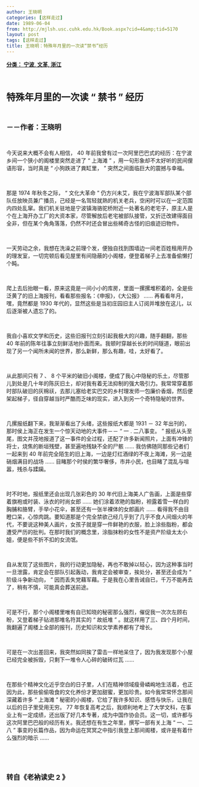 ```yaml
---
author: 王晓明
categories: [这样走过]
date: 1989-06-04
from: http://mjlsh.usc.cuhk.edu.hk/Book.aspx?cid=4&amp;tid=5170
layout: post
tags: [这样走过]
title: 王晓明：特殊年月里的一次读“禁书”经历
---
```


<div style="margin: 15px 10px 10px 0px;">
<div>
<span id="ctl00_ContentPlaceHolder1_chapter1_SubjectLabel" style="font-weight:bold;text-decoration:underline;">
   分类： 宁波, 文革, 浙江
  </span>
</div>
<p class="p1">
<b>
<font size="5">
<span class="s1">
</span>
<br/>
</font>
</b>
</p>
<p class="p2">
<b>
<font size="5">
<span class="s1" style="">
     特殊年月里的一次读
    </span>
<span class="s2" style="">
     “
    </span>
<span class="s1" style="">
     禁书
    </span>
<span class="s2" style="">
     ”
    </span>
<span class="s1" style="">
     经历
    </span>
</font>
</b>
</p>
<p class="p1">
<b>
<font size="4">
<span class="s1">
</span>
<br/>
</font>
</b>
</p>
<p class="p2">
<span class="s1">
<b>
<font size="4">
     －－作者：王晓明
    </font>
</b>
</span>
</p>
<p class="p1">
<span class="s1">
</span>
<br/>
</p>
<p class="p2">
<span class="s1">
   今天说来大概不会有人相信，
  </span>
<span class="s2">
   40
  </span>
<span class="s1">
   年前我曾有过一次阿里巴巴式的经历：在宁波乡间一个狭小的阁楼里突然走进了
  </span>
<span class="s2">
   “
  </span>
<span class="s1">
   上海滩
  </span>
<span class="s2">
   ”
  </span>
<span class="s1">
   ，用一句形象却不太好听的民间俚语形容，当时真是
  </span>
<span class="s2">
   “
  </span>
<span class="s1">
   小狗跌进了粪缸里，
  </span>
<span class="s2">
   ”
  </span>
<span class="s1">
   突然之间面临巨大的震撼与幸福。
  </span>
</p>
<p class="p1">
<span class="s1">
</span>
<br/>
</p>
<p class="p2">
<span class="s1">
   那是
  </span>
<span class="s2">
   1974
  </span>
<span class="s1">
   年秋冬之际，
  </span>
<span class="s2">
   “
  </span>
<span class="s1">
   文化大革命
  </span>
<span class="s2">
   ”
  </span>
<span class="s1">
   仍方兴未艾，我在宁波海军部队某个部队任放映员兼广播员，己经是一名驾轻就熟的机关老兵，空闲时可以在一定范围内四处乱窜。我们机关驻地是宁波镇海骆驼桥附近一处著名的老宅子，原主人是个在上海开办工厂的大资本家，尽管解放后老宅被部队接管，又折迁改建得面目全非，但在某个角角落落，仍然不时还会冒出些稀奇古怪的旧痕迹旧物件。
  </span>
</p>
<p class="p1">
<span class="s1">
</span>
<br/>
</p>
<p class="p2">
<span class="s1">
   一天劳动之余，我想在洗澡之前理个发，便独自找到围墙边一间老百姓租用开办的理发室，一切完顿后看见屋里有间隐蔽的小阁楼，便登着梯子上去准备偷懒打个盹。
  </span>
</p>
<p class="p1">
<span class="s1">
</span>
<br/>
</p>
<p class="p2">
<span class="s1">
   爬上去后抬眼一看，原来这竟是一间小小的库房，里面一摞摞堆积着的，全是些泛黄了的旧上海报刊，看看那些报名：《申报》，《大公报》
  </span>
<span class="s2">
   ……
  </span>
<span class="s1">
   再看看年月，嘿，竟然都是
  </span>
<span class="s2">
   1930
  </span>
<span class="s1">
   年代的，显然这些是当初庄园旧主人订阅并堆放在这儿，以后逐渐被人遗忘了的。
  </span>
</p>
<p class="p1">
<span class="s1">
</span>
<br/>
</p>
<p class="p2">
<span class="s1">
   我自小喜欢文学和历史，这些旧报刊立刻引起我极大的兴趣，随手翻翻，那些
  </span>
<span class="s2">
   40
  </span>
<span class="s1">
   年前的陈年往事立刻鲜活地扑面而来。我顿时穿越长长的时间隧道，眼前出现了另一个闻所未闻的世界，那么新鲜，那么有趣，哇，太好看了。
  </span>
</p>
<p class="p1">
<span class="s1">
</span>
<br/>
</p>
<p class="p2">
<span class="s1">
   从此那间只有
  </span>
<span class="s2">
   7
  </span>
<span class="s1">
   、
  </span>
<span class="s2">
   8
  </span>
<span class="s1">
   个平米的破旧小阁楼，便成了我心中隐秘的乐土，尽管那儿到处是几十年的陈灰旧土，却对我有着无法抑制的强大吸引力。我常常穿着那时部队破旧的灰棉祆，去那儿塞给老实巴交的乡村理发师一包廉价香烟，然后便架起梯子，径自穿越当时严酷而乏味的现实，进入到另一个奇特隐秘的世界。
  </span>
</p>
<p class="p1">
<span class="s1">
</span>
<br/>
</p>
<p class="p2">
<span class="s1">
   几摞报纸翻下来，我渐渐看出了头绪，这些报纸大都是
  </span>
<span class="s2">
   1931
  </span>
<span class="s1">
   －
  </span>
<span class="s2">
   32
  </span>
<span class="s1">
   年出刊的，那时侯上海正在发生一个惊天动地的大事件－－
  </span>
<span class="s2">
   “
  </span>
<span class="s1">
   一
  </span>
<span class="s2">
   .
  </span>
<span class="s1">
   二八事变。
  </span>
<span class="s2">
   ”
  </span>
<span class="s1">
   报纸从头至尾，图文并茂地报道了这一事件的全过程，还配了许多新闻照片，上面有冲锋的将士，烧焦的断垣残壁，甚至遍地残缺不全的尸骸
  </span>
<span class="s2">
   ……
  </span>
<span class="s1">
   我仿佛随同那些记者们一起来到
  </span>
<span class="s2">
   40
  </span>
<span class="s1">
   年前完全陌生的旧上海，一边是灯红酒绿的不夜上海滩，另一边是硝烟满目的战场
  </span>
<span class="s2">
   ……
  </span>
<span class="s1">
   目睹那个时侯的繁华奢侈，市井小民，也目睹了混乱与喧嚣，残杀与蹂躏。
  </span>
</p>
<p class="p1">
<span class="s1">
</span>
<br/>
</p>
<p class="p2">
<span class="s1">
   时不时地，报纸里还会出现几张彩色的
  </span>
<span class="s2">
   30
  </span>
<span class="s1">
   年代旧上海美人广告画，上面是些穿着旗袍或时装、泳衣的时尚女郎
  </span>
<span class="s2">
   ……
  </span>
<span class="s1">
   她们涂着浓艳的脂粉，袒露着雪一样白的胸脯和胳臂，手举小花伞，甚至还有一张半裸体的女郎画片
  </span>
<span class="s2">
   ……
  </span>
<span class="s1">
   看得我不由目瞪口呆，心惊肉跳。要知道那是个完全禁欲己经几乎到了几乎不食人间烟火的年代，不要说这种美人画片，女孩子就是穿一件鲜艳的衣服，脸上涂些脂粉，都会遭受严历的批判。在那时我们的概念里，涂脂抹粉的女性不是资产阶级太太小姐，便是些不折不扣的女流氓。
  </span>
</p>
<p class="p1">
<span class="s1">
</span>
<br/>
</p>
<p class="p2">
<span class="s1">
   自从发现了这些图片，我的行动更加隐秘，再也不敢掉以轻心，因为这种事当时一旦泄露，肯定会在部队引起轰动，我肯定会被审查，挨处分，甚至还会成为
  </span>
<span class="s2">
   “
  </span>
<span class="s1">
   阶级斗争新动向，
  </span>
<span class="s2">
   ”
  </span>
<span class="s1">
   因而丢失党藉军藉。于是我在心里告诫自已，千万不能再去了，稍有不慎，可能真会葬送前途。
  </span>
</p>
<p class="p1">
<span class="s1">
</span>
<br/>
</p>
<p class="p2">
<span class="s1">
   可是不行，那个小阁楼里唯有自已知晓的秘密那么强烈，催促我一次次左顾右盼，又登着梯子钻进那堆名符其实的
  </span>
<span class="s2">
   “
  </span>
<span class="s1">
   故纸堆
  </span>
<span class="s2">
   ”
  </span>
<span class="s1">
   。就这样用了三、四个月时间，我翻遍了阁楼上全部的报刊，历史知识和文学素养都有了增长。
  </span>
</p>
<p class="p1">
<span class="s1">
</span>
<br/>
</p>
<p class="p2">
<span class="s1">
   可是在一次出差回来，我突然如同挨了雷击一样地呆住了，因为我发现那个小屋已经完全被拆毁，只剩下一堆令人心碎的破砖烂瓦
  </span>
<span class="s2">
   ……
  </span>
</p>
<p class="p1">
<span class="s1">
</span>
<br/>
</p>
<p class="p2">
<span class="s1">
   在那些个精神文化近乎空白的日子里，人们在精神领域瘦骨嶙峋地生活着，也正因为此，那些偷偷吸食的文化养份才更加甜蜜，更加珍贵。如今我常常怀念那间深藏着许多
  </span>
<span class="s2">
   “
  </span>
<span class="s1">
   上海滩
  </span>
<span class="s2">
   ”
  </span>
<span class="s1">
   秘密的小阁楼，它给了我许多知识、感悟与快乐，让我在以后的日子里受用无穷。
  </span>
<span class="s2">
   77
  </span>
<span class="s1">
   年恢复高考之后，我顺利地考上了大学文科，在事业上有一定成绩，还出版了好几本专著，成为中国作协会员。这一切，或许都与这次阿里巴巴般的经历有关。我还想在有生之年里，撰写一部有关上海
  </span>
<span class="s2">
   “
  </span>
<span class="s1">
   一、二八
  </span>
<span class="s2">
   ”
  </span>
<span class="s1">
   事变的长篇作品，因为命运在冥冥之中指引我登上那间阁楼，或许是有着什么强烈的暗示
  </span>
<span class="s2">
   ……
  </span>
</p>
<p class="p1">
<span class="s1">
</span>
<br/>
</p>
<p class="p1">
<b>
<font size="4">
<span class="s1">
</span>
<br/>
</font>
</b>
</p>
<p class="p2">
<b>
<font size="4">
<span class="s1">
     转自《老衲读史
    </span>
<span class="s2">
     2
    </span>
<span class="s1">
     》
    </span>
</font>
</b>
</p>
</div>
